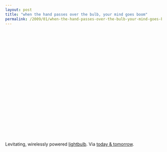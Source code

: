 ```yaml
---
layout: post
title: "when the hand passes over the bulb, your mind goes boom"
permalink: /2009/01/when-the-hand-passes-over-the-bulb-your-mind-goes-boom.html
---
```


<p><object width="425" height="344"><param name="movie" value="http://www.youtube.com/v/XHcHG63tUqM&amp;hl=en&amp;fs=1"></param><param name="allowFullScreen" value="true"></param><param name="allowscriptaccess" value="always"></param><embed src="http://www.youtube.com/v/XHcHG63tUqM&amp;hl=en&amp;fs=1" type="application/x-shockwave-flash" allowscriptaccess="always" allowfullscreen="true" width="425" height="344"></embed></object></p>

<p>Levitating, wirelessly powered <a href="http://bea.st/sight/lightbulb/">lightbulb</a>.  Via <a href="http://www.todayandtomorrow.net/2009/01/26/light-bulb/">today &amp; tomorrow</a>.</p>



